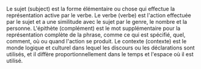 Le sujet (subject) est la forme élémentaire ou chose qui effectue la représentation active par le verbe.
Le verbe (verbe) est l'action effectuée par le sujet et a une similitude avec le sujet par le genre, le nombre et la personne.
L'épithète (complément) est le mot supplémentaire pour la représentation complète de la phrase, comme ce qui est spécifié, quel, comment, où ou quand l'action se produit.
Le contexte (contexte) est le monde logique et culturel dans lequel les discours ou les déclarations sont utilisés, et il diffère proportionnellement dans le temps et l'espace où il est utilisé.